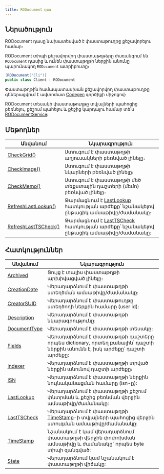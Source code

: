 ```yaml
---
title: RODocument դաս
---
```


## Ներածություն

RODocument դասը նախատեսված է փաստաթուղթը քեշավորելու համար։

RODocument տիպի քեշավորվող փաստաթղթերը ժառանգում են `RODocument` դասից և ունեն փաստաթղթի ներքին անունը պարունակող `RODocument` ատրիբուտը։

```c#
[RODocument("Cli")]
public class Client : RODocument
```

Փաստաթղթին համապատասխան քեշավորվող փաստաթուղթը գեներացվում է ավտոմատ [Codegen](../../CodeGen/CodeGen.md) գործիքի միջոցով։

RODocument տեսակի փաստաթուղթը տվյալների պահոցից բեռնելու, քեշում պահելու և քեշից կարդալու համար տե՛ս [RODocumentService](../services/RODocumentService.md):

## Մեթոդներ

| Անվանում | Նկարագրություն |
|----------|----------------|
| [CheckGrid()](RODocument/CheckGrid.md) | Ստուգում է փաստաթղթի աղյուսակների բեռնված լինելը։ |
| [CheckImage()](RODocument/CheckImage.md) | Ստուգում է փաստաթղթի նկարների բեռնված լինելը։ |
| [CheckMemo()](RODocument/CheckMemo.md) | Ստուգում է փաստաթղթի մեծ տեքստային դաշտերի (մեմո) բեռնված լինելը։ |
| [RefreshLastLookup()](RODocument/RefreshLastLookup.md) | Թարմացնում է [LastLookup](RODocument/LastLookup.md) հատկության արժեքը՝ նշանակելով ընթացիկ ամսաթիվը/ժամանակը։ |
| [RefreshLastTSCheck()](RODocument/RefreshLastTSCheck.md) | Թարմացնում է [LastTSCheck](RODocument/LastTSCheck.md) հատկության արժեքը՝ նշանակելով ընթացիկ ամսաթիվը/ժամանակը։ |

## Հատկություններ

| Անվանում | Նկարագրություն |
|----------|----------------|
| [Archived](RODocument/Archived.md) | Ցույց է տալիս փաստաթղթի արխիվացված լինելը։ |
| [CreationDate](RODocument/CreationDate.md) | Վերադարձնում է փաստաթղթի ստեղծման ամսաթիվը/ժամանակը։ |
| [CreatorSUID](RODocument/CreatorSUID.md) | Վերադարձնում է փաստաթուղթը ստեղծողի ներքին համարը (user id): |
| [Description](RODocument/Description.md) | Վերադարձնում է փաստաթղթի նկարագրությունը։ |
| [DocumentType](RODocument/DocumentType.md) | Վերադարձնում է փաստաթղթի տեսակը։ |
| [Fields](RODocument/Fields.md) | Վերադարձնում է փաստաթղթի դաշտերը որպես dictionary, որտեղ բանալին՝ դաշտի ներքին անունն է, իսկ արժեքը՝ դաշտի արժեքը: |
| [indexer](RODocument/indexer.md) | Վերադարձնում է փաստաթղթի տրված ներքին անունով դաշտի արժեքը։ |
| [ISN](RODocument/ISN.md) | Վերադարձնում է փաստաթղթի ներքին նույնականացման համարը (isn-ը): |
| [LastLookup](RODocument/LastLookup.md) | Վերադարձնում է փաստաթղթի քեշում փնտրման և քեշից բեռնման վերջին ամսաթիվը/ժամանակը: |
| [LastTSCheck](RODocument/LastTSCheck.md) | Վերադարձնում է փաստաթղթի [TimeStamp](RODocument/TimeStamp.md)-ի տվյալների պահոցից վերջին ստուգման ամսաթիվը/ժամանակը: |
| [TimeStamp](RODocument/TimeStamp.md) | Նշանակում է կամ վերադարձնում փաստաթղթի վերջին փոփոխման ամսաթիվը և ժամանակը` որպես byte տիպի զանգված: |
| [State](RODocument/State.md) | Վերադարձնում կամ նշանակում է փաստաթղթի վիճակը: |

